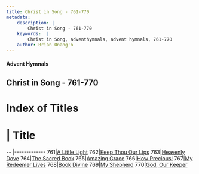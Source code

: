 ```yaml
---
title: Christ in Song - 761-770
metadata:
    description: |
        Christ in Song - 761-770
    keywords:  |
        Christ in Song, adventhymnals, advent hymnals, 761-770
    author: Brian Onang'o
---
```


#### Advent Hymnals
## Christ in Song - 761-770

# Index of Titles
# | Title                        
-- |-------------
761|[A Little Light](/christ-in-song/701-800/761-770/A-Little-Light)
762|[Keep Thou Our Lips](/christ-in-song/701-800/761-770/Keep-Thou-Our-Lips)
763|[Heavenly Dove](/christ-in-song/701-800/761-770/Heavenly-Dove)
764|[The Sacred Book](/christ-in-song/701-800/761-770/The-Sacred-Book)
765|[Amazing Grace](/christ-in-song/701-800/761-770/Amazing-Grace)
766|[How Precious!](/christ-in-song/701-800/761-770/How-Precious!)
767|[My Redeemer Lives](/christ-in-song/701-800/761-770/My-Redeemer-Lives)
768|[Book Divine](/christ-in-song/701-800/761-770/Book-Divine)
769|[My Shepherd](/christ-in-song/701-800/761-770/My-Shepherd)
770|[God, Our Keeper](/christ-in-song/701-800/761-770/God,-Our-Keeper)